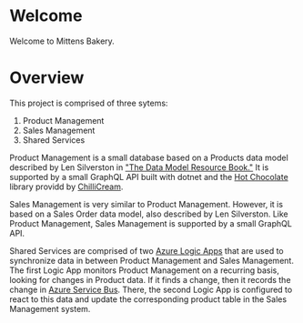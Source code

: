 # Welcome
Welcome to Mittens Bakery.  

# Overview
This project is comprised of three sytems:
1. Product Management
2. Sales Management
3. Shared Services

Product Management is a small database based on a Products data model described by Len Silverston in ["The Data Model Resource Book."](https://www.wiley.com/en-us/The+Data+Model+Resource+Book%2C+Volume+1%3A+A+Library+of+Universal+Data+Models+for+All+Enterprises%2C+Revised+Edition-p-9780471380238)  It is supported by a small GraphQL API built with dotnet and the [Hot Chocolate](https://chillicream.com/) library providd by [ChilliCream](https://chillicream.com/).

Sales Management is very similar to Product Management.  However, it is based on a Sales Order data model, also described by Len Silverston.  Like Product Management, Sales Management is supported by a small GraphQL API.

Shared Services are comprised of two [Azure Logic Apps](https://learn.microsoft.com/en-us/azure/logic-apps/logic-apps-overview) that are used to synchronize data in between Product Management and Sales Management.  The first Logic App monitors Product Management on a recurring basis, looking for changes in Product data.  If it finds a change, then it records the change in [Azure Service Bus](https://learn.microsoft.com/en-us/azure/service-bus-messaging/service-bus-messaging-overview).  There, the second Logic App is configured to react to this data and update the corresponding product table in the Sales Management system.